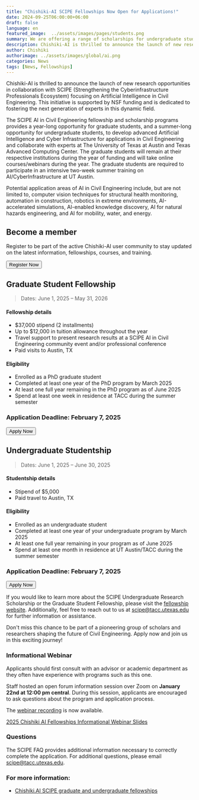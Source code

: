 ```yaml
---
title: "Chishiki-AI SCIPE Fellowships Now Open for Applications!"
date: 2024-09-25T06:00:00+06:00
draft: false
language: en
featured_image:  ../assets/images/pages/students.png
summary: We are offering a range of scholarships for undergraduate students and fellowships for graduate students. 
description: Chishiki-AI is thrilled to announce the launch of new research opportunities in collaboration with SCIPE (Strengthening the Cyberinfrastructure Professionals Ecosystem) focusing on Artificial Intelligence in Civil Engineering. This initiative is supported by NSF funding and is dedicated to fostering the next generation of experts in this dynamic field..
author: Chishiki
authorimage: ../assets/images/global/ai.png
categories: News
tags: [News, Fellowships]
---
```

Chishiki-AI is thrilled to announce the launch of new research opportunities in collaboration with SCIPE (Strengthening the Cyberinfrastructure Professionals Ecosystem) focusing on Artificial Intelligence in Civil Engineering. This initiative is supported by NSF funding and is dedicated to fostering the next generation of experts in this dynamic field.

The SCIPE AI in Civil Engineering fellowship and scholarship programs provides a year-long opportunity for graduate students, and a summer-long opportunity for undergraduate students, to develop advanced Artificial Intelligence and Cyber Infrastructure for applications in Civil Engineering and collaborate with experts at The University of Texas at Austin and Texas Advanced Computing Center. The graduate students will remain at their respective institutions during the year of funding and will take online courses/webinars during the year. The graduate students are required to participate in an intensive two-week summer training on AI/CyberInfrastructure at UT Austin. 

Potential application areas of AI in Civil Engineering include, but are not limited to, computer vision techniques for structural health monitoring, automation in construction, robotics in extreme environments, AI-accelerated simulations, AI-enabled knowledge discovery, AI for natural hazards engineering, and AI for mobility, water, and energy.

## Become a member

Register to be part of the active Chishiki-AI user community to stay updated on the latest information, fellowships, courses, and training.

<form action="https://utexas.qualtrics.com/jfe/form/SV_6JxWhRmLmsq4Ram" target="_blank">
  <button type="submit" 
          class="block w-full px-5 py-3 text-base font-medium text-white bg-primary-500 border border-transparent rounded-md shadow hover:bg-black focus:outline-none focus:ring-2 focus:ring-white focus:ring-offset-2 focus:ring-offset-primary-500 sm:px-10">
    Register Now
  </button>
</form>

## Graduate Student Fellowship

> Dates: June 1, 2025 – May 31, 2026

#### Fellowship details
- $37,000 stipend (2 installments)
- Up to $12,000 in tuition allowance throughout the year
- Travel support to present research results at a SCIPE AI in Civil Engineering community event and/or professional conference
- Paid visits to Austin, TX

#### Eligibility
- Enrolled as a PhD graduate student
- Completed at least one year of the PhD program by March 2025
- At least one full year remaining in the PhD program as of June 2025
- Spend at least one week in residence at TACC during the summer semester

### Application Deadline: February 7, 2025

<form action="https://tacc.utexas.edu/education/undergraduates-graduates/scipe/" target="_blank">
  <button type="submit" 
          class="block w-full px-5 py-3 text-base font-medium text-white bg-primary-500 border border-transparent rounded-md shadow hover:bg-black focus:outline-none focus:ring-2 focus:ring-white focus:ring-offset-2 focus:ring-offset-primary-500 sm:px-10">
    Apply Now
  </button>
</form>

## Undergraduate Studentship

> Dates: June 1, 2025 – June 30, 2025

#### Studentship details
- Stipend of $5,000
- Paid travel to Austin, TX

#### Eligibility
- Enrolled as an undergraduate student
- Completed at least one year of your undergraduate program by March 2025
- At least one full year remaining in your program as of June 2025
- Spend at least one month in residence at UT Austin/TACC during the summer semester

### Application Deadline: February 7, 2025

<form action="https://tacc.utexas.edu/education/undergraduates-graduates/scipe/" target="_blank">
  <button type="submit" 
          class="block w-full px-5 py-3 text-base font-medium text-white bg-primary-500 border border-transparent rounded-md shadow hover:bg-black focus:outline-none focus:ring-2 focus:ring-white focus:ring-offset-2 focus:ring-offset-primary-500 sm:px-10">
    Apply Now
  </button>
</form>


If you would like to learn more about the SCIPE Undergraduate Research Scholarship or the Graduate Student Fellowship, please visit the [fellowship website](https://tacc.utexas.edu/education/undergraduates-graduates/scipe/). Additionally, feel free to reach out to us at [scipe@tacc.utexas.edu](mailto:scipe@tacc.utexas.edu) for further information or assistance.

Don't miss this chance to be part of a pioneering group of scholars and researchers shaping the future of Civil Engineering. Apply now and join us in this exciting journey!

### Informational Webinar 
Applicants should first consult with an advisor or academic department as they often have experience with programs such as this one.

Staff hosted an open forum information session over Zoom on **January 22nd at 12:00 pm central**. During this session, applicants are encouraged to ask questions about the program and application process.


The [webinar recording](https://youtu.be/afSQPmDRvL4?si=W4wP3e5o15pFKl-Y) is now available.

[2025 Chishiki AI Fellowships Informational Webinar Slides](https://docs.google.com/presentation/d/1Jie8-30uAVwEe5v1anamCy2nqL67NPFnnC5W16Yj7oY/edit?usp=sharing)

### Questions

The SCIPE FAQ provides additional information necessary to correctly complete the application. For additional questions, please email [scipe@tacc.utexas.edu](mailto:scipe@tacc.utexas.edu).

### For more information:

* [Chishiki.AI SCIPE graduate and undergraduate fellowships](https://tacc.utexas.edu/education/undergraduates-graduates/scipe/)